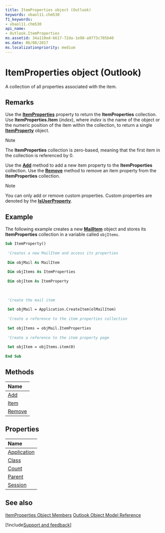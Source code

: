 ```yaml
---
title: ItemProperties object (Outlook)
keywords: vbaol11.chm530
f1_keywords:
- vbaol11.chm530
api_name:
- Outlook.ItemProperties
ms.assetid: 34a110ed-6617-72da-1e98-a9773c705b40
ms.date: 06/08/2017
ms.localizationpriority: medium
---
```



# ItemProperties object (Outlook)

A collection of all properties associated with the item.


## Remarks

Use the **[ItemProperties](Outlook.MailItem.ItemProperties.md)** property to return the **ItemProperties** collection. Use **ItemProperties.Item** (_index_), where _index_ is the name of the object or the numeric position of the item within the collection, to return a single **[ItemProperty](Outlook.ItemProperty.md)** object.


> [!NOTE] 
> The **ItemProperties** collection is zero-based, meaning that the first item in the collection is referenced by 0.

Use the **[Add](Outlook.ItemProperties.Add.md)** method to add a new item property to the **ItemProperties** collection. Use the **[Remove](Outlook.ItemProperties.Remove.md)** method to remove an item property from the **ItemProperties** collection.


> [!NOTE] 
>  You can only add or remove custom properties. Custom properties are denoted by the **[IsUserProperty](Outlook.ItemProperty.IsUserProperty.md)**.


## Example

The following example creates a new **[MailItem](Outlook.MailItem.md)** object and stores its **ItemProperties** collection in a variable called `objItems`.


```vb
Sub ItemProperty() 
 
 'Creates a new MailItem and access its properties 
 
 Dim objMail As MailItem 
 
 Dim objItems As ItemProperties 
 
 Dim objItem As ItemProperty 
 
 
 
 'Create the mail item 
 
 Set objMail = Application.CreateItem(olMailItem) 
 
 'Create a reference to the item properties collection 
 
 Set objItems = objMail.ItemProperties 
 
 'Create a reference to the item property page 
 
 Set objItem = objItems.item(0) 
 
End Sub
```


## Methods



|Name|
|:-----|
|[Add](Outlook.ItemProperties.Add.md)|
|[Item](Outlook.ItemProperties.Item.md)|
|[Remove](Outlook.ItemProperties.Remove.md)|

## Properties



|Name|
|:-----|
|[Application](Outlook.ItemProperties.Application.md)|
|[Class](Outlook.ItemProperties.Class.md)|
|[Count](Outlook.ItemProperties.Count.md)|
|[Parent](Outlook.ItemProperties.Parent.md)|
|[Session](Outlook.ItemProperties.Session.md)|

## See also


[ItemProperties Object Members](overview/Outlook.md)
[Outlook Object Model Reference](overview/Outlook/object-model.md)

[!include[Support and feedback](~/includes/feedback-boilerplate.md)]